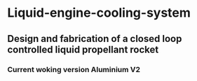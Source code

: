 # Liquid-engine-cooling-system
## Design and fabrication of a closed loop controlled liquid propellant rocket
### Current woking version Aluminium V2

